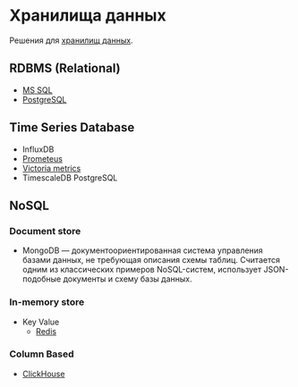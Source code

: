 # Хранилища данных

Решения для [хранилищ данных](../arch/store.md).

## RDBMS (Relational)

- [MS SQL](db/mssql.md)
- [PostgreSQL](db/postgresql.md)

## Time Series Database

- InfluxDB
- [Prometeus](store/prometheus.md)
- [Victoria metrics](monitoring/victoriametrics.md)
- TimescaleDB PostgreSQL

## NoSQL

### Document store

- MongoDB — документоориентированная система управления базами данных, не требующая описания схемы таблиц. Считается одним из классических примеров NoSQL-систем, использует JSON-подобные документы и схему базы данных.

### In-memory store

- Key Value
	- [Redis](redis.md)

### Column Based
- [ClickHouse](store/clickhouse.md)
